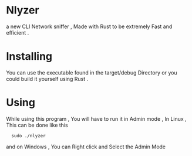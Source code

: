 # Nlyzer
a new CLI Network sniffer , Made with Rust to be extremely Fast and efficient .
# Installing 
You can use the executable found in the target/debug Directory or you could build it yourself using Rust .
# Using 
While using this program , You will have to run it in Admin mode , In Linux , This can be done like this
```
  sudo ./nlyzer
  ```
and on Windows , You can Right click and Select the Admin Mode
